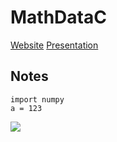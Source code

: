 # MathDataC
[Website](https://civcell.github.io/MathDataC/)
[Presentation](https://lego.wd103.myworkdayjobs.com/LEGO_External/job/Irvine/Digital-Product-Designer-Intern_0000021367)
## Notes
```
import numpy
a = 123
```
<img src="https://aluminumbleachers.com/wp-content/uploads/2015/10/fau-football-small.jpg">
